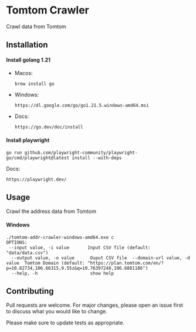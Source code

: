 
# Tomtom Crawler
Crawl data from Tomtom

## Installation
#### Install golang 1.21

- Macos:
  ```bash  
  brew install go
  ```  
- Windows:
  ```  
  https://dl.google.com/go/go1.21.5.windows-amd64.msi  
  ```  
- Docs:
  ```
  https://go.dev/doc/install
  ```

#### Install playwright

```  
go run github.com/playwright-community/playwright-go/cmd/playwright@latest install --with-deps  
```  
Docs:
```
https://playwright.dev/
```

## Usage

Crawl the address data from Tomtom

#### Windows
```shell  
./tomtom-addr-crawler-windows-amd64.exe c  
OPTIONS:  
 --input value, -i value       Input CSV file (default: "data/data.csv")  
  --output value, -o value      Ouput CSV file  --domain-url value, -d value  Tomtom Domain (default: "https://plan.tomtom.com/en/?p=10.82734,106.66315,9.55z&q=10.76397248,106.6881186")  
  --help, -h                    show help  
```  

## Contributing

Pull requests are welcome. For major changes, please open an issue first  
to discuss what you would like to change.

Please make sure to update tests as appropriate.

